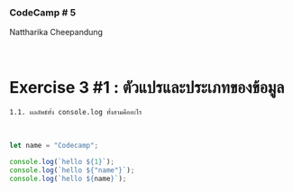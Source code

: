 ### CodeCamp # 5 <br>
Nattharika Cheepandung <br>
<br>
<br>

# Exercise 3 #1 : ตัวแปรและประเภทของข้อมูล

    1.1. ผลลัพธ์ทั้ง console.log ทั้งสามคืออะไร
<br>

```javascript
let name = "Codecamp";

console.log(`hello ${1}`);
console.log(`hello ${"name"}`);
console.log(`hello ${name}`);
```